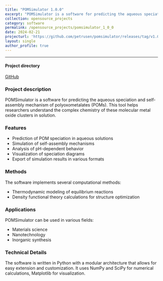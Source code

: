```yaml
---
title: "POMSimulator 1.0.0"
excerpt: "POMSimulator is a software for predicting the aqueous speciation and self-assembly mechanism of polyoxometalates. Based on a pure Python framework, the method generates reaction maps using Graph Theory, and solves the non-linear equations related to the speciation models. The software creates a collection of formation constants for all the species in the simulation, and a list of the chemical reactions. The package also contains a set of python scripts for analysing and plotting this data."
collection: opensource_projects
category: software
permalink: /opensource_projects/pomsimulator_1_0_0
date: 2024-02-21
projecturl: 'https://github.com/petrusen/pomsimulator/releases/tag/v1.0.0'
layout: single
author_profile: true
---
```


------ 

#### Project directory

[GitHub]('https://github.com/petrusen/pomsimulator/releases/tag/v1.0.0')

### Project description

POMSimulator is a software for predicting the aqueous speciation and self-assembly mechanism of polyoxometalates (POMs). This tool helps researchers understand the complex chemistry of these molecular metal oxide clusters in solution.

### Features

* Prediction of POM speciation in aqueous solutions
* Simulation of self-assembly mechanisms
* Analysis of pH-dependent behavior
* Visualization of speciation diagrams
* Export of simulation results in various formats

### Methods

The software implements several computational methods:

* Thermodynamic modeling of equilibrium reactions
* Density functional theory calculations for structure optimization


### Applications

POMSimulator can be used in various fields:

* Materials science
* Nanotechnology
* Inorganic synthesis

### Technical Details
The software is written in Python with a modular architecture that allows for easy extension and customization. It uses NumPy and SciPy for numerical calculations, Matplotlib for visualization.